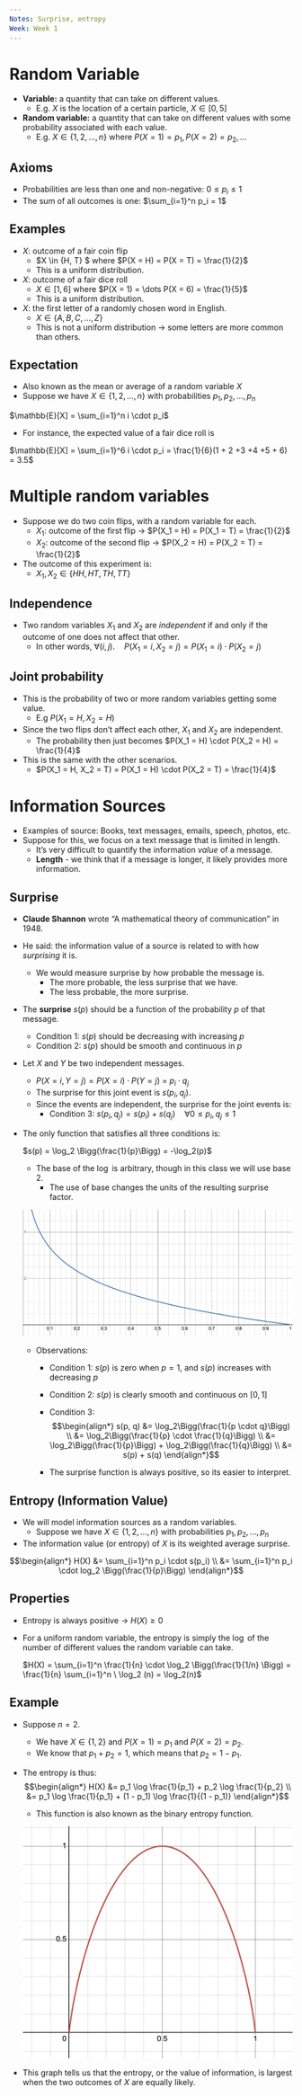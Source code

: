 ```yaml
---
Notes: Surprise, entropy
Week: Week 1
---
```

# Random Variable

- **Variable:** a quantity that can take on different values.
    - E.g. $X$﻿ is the location of a certain particle, $X \in [0, 5]$﻿
- **Random variable:** a quantity that can take on different values with some probability associated with each value.
    - E.g. $X \in \{1, 2, \dots, n\}$﻿ where $P(X = 1) = p_1, P(X = 2) = p_2, \dots$﻿

## Axioms

- Probabilities are less than one and non-negative: $0 \leq p_i \leq 1$﻿
- The sum of all outcomes is one: $\sum_{i=1}^n p_i = 1$﻿

## Examples

- $X$﻿: outcome of a fair coin flip
    - $X \in \{H, T\} $﻿ where $P(X = H) = P(X = T) = \frac{1}{2}$﻿
    - This is a uniform distribution.
- $X$﻿: outcome of a fair dice roll
    - $X \in [1, 6]$﻿ where $P(X = 1) = \dots P(X = 6) = \frac{1}{5}$﻿
    - This is a uniform distribution.
- $X$﻿: the first letter of a randomly chosen word in English.
    - $X \in \{A, B, C, \dots, Z\}$﻿
    - This is not a uniform distribution → some letters are more common than others.

## Expectation

- Also known as the mean or average of a random variable $X$﻿
- Suppose we have $X \in \{1, 2, \dots, n\}$﻿ with probabilities $p_1, p_2, \dots, p_n$﻿

$\mathbb{E}[X] = \sum_{i=1}^n i \cdot p_i$

- For instance, the expected value of a fair dice roll is

$\mathbb{E}[X] = \sum_{i=1}^6 i \cdot p_i = \frac{1}{6}(1 + 2 +3 +4 +5 + 6) = 3.5$

# Multiple random variables

- Suppose we do two coin flips, with a random variable for each.
    - $X_1$﻿: outcome of the first flip → $P(X_1 = H) = P(X_1 = T) = \frac{1}{2}$﻿
    - $X_2$﻿: outcome of the second flip → $P(X_2 = H) = P(X_2 = T) = \frac{1}{2}$﻿
- The outcome of this experiment is:
    - $X_1, X_2 \in \{HH,HT,TH,TT\}$﻿

## Independence

- Two random variables $X_1$﻿ and $X_2$﻿ are _independent_ if and only if the outcome of one does not affect that other.
    - In other words, $\forall (i,j). \quad P(X_1 = i, X_2 = j) = P(X_1 = i) \cdot P(X_2 = j)$﻿

## Joint probability

- This is the probability of two or more random variables getting some value.
    - E.g $P(X_1 = H, X_2 = H)$﻿
- Since the two flips don’t affect each other, $X_1$﻿ and $X_2$﻿ are independent.
    - The probability then just becomes $P(X_1 = H) \cdot P(X_2 = H) = \frac{1}{4}$﻿
- This is the same with the other scenarios.
    - $P(X_1 = H, X_2 = T) = P(X_1 = H) \cdot P(X_2 = T) = \frac{1}{4}$﻿

# Information Sources

- Examples of source: Books, text messages, emails, speech, photos, etc.
- Suppose for this, we focus on a text message that is limited in length.
    - It’s very difficult to quantify the information _value_ of a message.
    - **Length** - we think that if a message is longer, it likely provides more information.

## Surprise

- **Claude Shannon** wrote “A mathematical theory of communication” in 1948.
- He said: the information value of a source is related to with how _surprising_ it is.
    - We would measure surprise by how probable the message is.
        - The more probable, the less surprise that we have.
        - The less probable, the more surprise.
- The **surprise** $s(p)$﻿ should be a function of the probability $p$﻿ of that message.
    - Condition 1: $s(p)$﻿ should be decreasing with increasing $p$﻿
    - Condition 2: $s(p)$﻿ should be smooth and continuous in $p$﻿
- Let $X$﻿ and $Y$﻿ be two independent messages.
    - $P(X = i, Y = j) = P(X=i) \cdot P(Y = j)$﻿ = $p_i \cdot q_j$﻿
    - The surprise for this joint event is $s(p_i, q_j)$﻿.
    - Since the events are independent, the surprise for the joint events is:
        - Condition 3: $s(p_i, q_j) = s(p_i) + s(q_j) \quad \forall 0 \leq p_i, q_j \leq 1$﻿
- The only function that satisfies all three conditions is:
    
    $s(p) = \log_2 \Bigg(\frac{1}{p}\Bigg) = -\log_2(p)$
    
    - The base of the $\log$﻿ is arbitrary, though in this class we will use base 2.
        - The use of base changes the units of the resulting surprise factor.
    
    ![Untitled 49.png](../../attachments/Untitled%2049.png)
    
    - Observations:
        - Condition 1: $s(p)$﻿ is zero when $p = 1$﻿, and $s(p)$﻿ increases with decreasing $p$
        - Condition 2: $s(p)$﻿ is clearly smooth and continuous on $[0, 1]$﻿
        - Condition 3:
			$$\begin{align*} s(p, q) &= \log_2\Bigg(\frac{1}{p \cdot q}\Bigg) \\ &= \log_2\Bigg(\frac{1}{p} \cdot \frac{1}{q}\Bigg) \\ &= \log_2\Bigg(\frac{1}{p}\Bigg) + \log_2\Bigg(\frac{1}{q}\Bigg) \\ &= s(p) + s(q) \end{align*}$$
            
        - The surprise function is always positive, so its easier to interpret.

## Entropy (Information Value)

- We will model information sources as a random variables.
    - Suppose we have $X \in \{1, 2, \dots, n\}$﻿ with probabilities $p_1, p_2, \dots, p_n$﻿
- The information value (or entropy) of $X$﻿ is its weighted average surprise.

$$\begin{align*} H(X) &= \sum_{i=1}^n p_i \cdot s(p_i) \\ &= \sum_{i=1}^n p_i \cdot log_2 \Bigg(\frac{1}{p}\Bigg) \end{align*}$$

## Properties

- Entropy is always positive → $H(X) \geq 0$﻿
- For a uniform random variable, the entropy is simply the $\log$﻿ of the number of different values the random variable can take.
    
    $H(X) = \sum_{i=1}^n \frac{1}{n} \cdot \log_2 \Bigg(\frac{1}{1/n} \Bigg) = \frac{1}{n} \sum_{i=1}^n \ \log_2 (n) = \log_2(n)$
    

## Example

- Suppose $n = 2$﻿.
    - We have $X \in \{1, 2\}$﻿ and $P(X = 1) = p_1$﻿ and $P(X = 2) = p_2$﻿.
    - We know that $p_1 + p_2 = 1$﻿, which means that $p_2 = 1 - p_1$﻿.
- The entropy is thus:
$$\begin{align*} H(X) &= p_1 \log \frac{1}{p_1} + p_2 \log \frac{1}{p_2} \\ &= p_1 \log \frac{1}{p_1} + (1 - p_1) \log \frac{1}{(1 - p_1)} \end{align*}$$
    
    - This function is also known as the binary entropy function.
    
    ![Untitled 1 16.png](../../attachments/Untitled%201%2016.png)
    
- This graph tells us that the entropy, or the value of information, is largest when the two outcomes of $X$﻿ are equally likely.